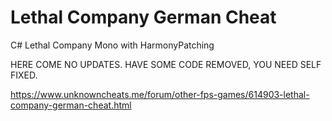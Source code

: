 # Lethal Company German Cheat
C# Lethal Company Mono with HarmonyPatching

HERE COME NO UPDATES.
HAVE SOME CODE REMOVED, YOU NEED SELF FIXED.

https://www.unknowncheats.me/forum/other-fps-games/614903-lethal-company-german-cheat.html
